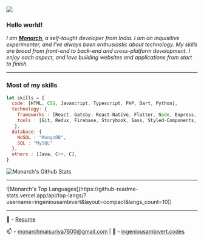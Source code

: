 


<img margin="auto" src="https://i.ibb.co/DfrvkM9/undraw-solution-mindset-34bi.png"/>

### Hello world!

<p>
  <em>
    I am <a href="https://www.about.me/monarchmaisuriya" target="_blank"> <b>Monarch</b></a>, a self-taught developer from India.
I am an inquisitive experimenter, and I've always been enthusiastic about technology. My skills are broad from front-end to back-end and cross-platform development.
I enjoy each aspect, and love building websites and applications from start to finish. <br>
  </em>  
</p>
<hr>

### Most of my skills 

```javascript
let skills = {
  code: [HTML, CSS, Javascript, Typescript, PHP, Dart, Python],
  technology: {
    frameworks : [React, Gatsby, React-Native, Flutter, Node, Express, Feathers, Flask, FastAPI],
    tools : [Git, Redux, Firebase, Storybook, Sass, Styled-Components, EJS]
   },
  database: {
    NoSQL : "MongoDB",
    SQL : "MySQL"
  },
  others : [Java, C++, C],
}
```
![Monarch's Github Stats](https://github-readme-stats.vercel.app/api?username=ingeniousambivert&show_icons=true&hide_border=true&count_private=true&include_all_commits=true)
<hr>
![Monarch's Top Languages](https://github-readme-stats.vercel.app/api/top-langs/?username=ingeniousambivert&layout=compact&langs_count=10)]

<hr>



📝 - [Resume](https://docs.google.com/document/d/e/2PACX-1vQzExda4Yfc_LDy1hi-Xjx2iYHGufVJ2duF7buYvr2JWLZKMAq6R_v27cFm-zENrUP0vCN1B3hN13Qh/pub)

📫 - monarchmaisuriya7600@gmail.com | 🔭 - [ingeniousambivert.codes](https://www.ingeniousambivert.codes/)




<!--
**ingeniousambivert/ingeniousambivert** is a ✨ _special_ ✨ repository because its `README.md` (this file) appears on your GitHub profile.

Here are some ideas to get you started:

- 🔭 I’m currently working on ...
- 🌱 I’m currently learning ...
- 👯 I’m looking to collaborate on ...
- 🤔 I’m looking for help with ...
- 💬 Ask me about ...
- 📫 How to reach me: ...
- 😄 Pronouns: ...
- ⚡ Fun fact: ...

-->
